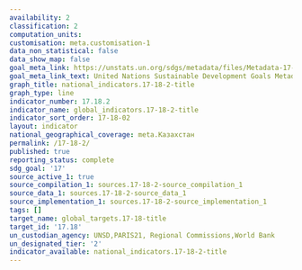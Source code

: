 ```yaml
---
availability: 2
classification: 2
computation_units:
customisation: meta.customisation-1
data_non_statistical: false
data_show_map: false
goal_meta_link: https://unstats.un.org/sdgs/metadata/files/Metadata-17-18-02.pdf
goal_meta_link_text: United Nations Sustainable Development Goals Metadata (pdf 468kB)
graph_title: national_indicators.17-18-2-title
graph_type: line
indicator_number: 17.18.2
indicator_name: global_indicators.17-18-2-title
indicator_sort_order: 17-18-02
layout: indicator
national_geographical_coverage: meta.Казахстан
permalink: /17-18-2/
published: true
reporting_status: complete
sdg_goal: '17'
source_active_1: true
source_compilation_1: sources.17-18-2-source_compilation_1
source_data_1: sources.17-18-2-source_data_1
source_implementation_1: sources.17-18-2-source_implementation_1
tags: []
target_name: global_targets.17-18-title
target_id: '17.18'
un_custodian_agency: UNSD,PARIS21, Regional Commissions,World Bank
un_designated_tier: '2'
indicator_available: national_indicators.17-18-2-title
---
```

